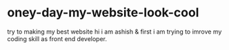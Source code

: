 # oney-day-my-website-look-cool
try to making my best website 
hi i am ashish & first i am trying to imrove my coding skill as front end developer.
